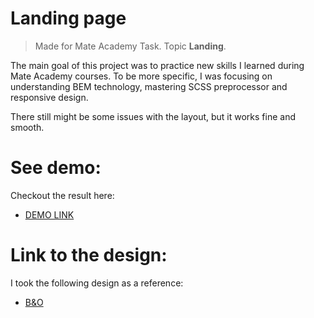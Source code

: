 # Landing page

> Made for Mate Academy Task. Topic **Landing**.

The main goal of this project was to practice new skills I learned during Mate Academy courses.
To be more specific, I was focusing on understanding BEM technology, mastering SCSS preprocessor and responsive design.

There still might be some issues with the layout, but it works fine and smooth.

# See demo:

Checkout the result here:

- [DEMO LINK](https://anderzerfall.github.io/layout_landing-page/src/index.html)

# Link to the design:

I took the following design as a reference:

- [B&O](https://www.figma.com/file/DtkQmQ797hk0nI4KfMi2Uq/BOSE-New-Version?type=design&node-id=6817-212&t=ZTV6Gl8NzaWkJ4FK-0)
